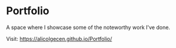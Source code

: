 # Portfolio
A space where I showcase some of the noteworthy work I've done.

Visit: https://alicolgecen.github.io/Portfolio/
